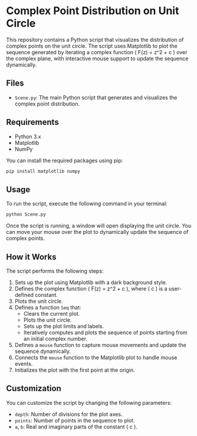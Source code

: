 # Complex Point Distribution on Unit Circle

This repository contains a Python script that visualizes the distribution of complex points on the unit circle. The script uses Matplotlib to plot the sequence generated by iterating a complex function \( F(z) = z^2 + c \) over the complex plane, with interactive mouse support to update the sequence dynamically.

## Files

- `Scene.py`: The main Python script that generates and visualizes the complex point distribution.

## Requirements

- Python 3.x
- Matplotlib
- NumPy

You can install the required packages using pip:

```bash
pip install matplotlib numpy
```

## Usage

To run the script, execute the following command in your terminal:

```bash
python Scene.py
```

Once the script is running, a window will open displaying the unit circle. You can move your mouse over the plot to dynamically update the sequence of complex points.

## How it Works

The script performs the following steps:

1. Sets up the plot using Matplotlib with a dark background style.
2. Defines the complex function \( F(z) = z^2 + c \), where \( c \) is a user-defined constant.
3. Plots the unit circle.
4. Defines a function `Seq` that:
    - Clears the current plot.
    - Plots the unit circle.
    - Sets up the plot limits and labels.
    - Iteratively computes and plots the sequence of points starting from an initial complex number.
5. Defines a `mouse` function to capture mouse movements and update the sequence dynamically.
6. Connects the `mouse` function to the Matplotlib plot to handle mouse events.
7. Initializes the plot with the first point at the origin.

## Customization

You can customize the script by changing the following parameters:
- `depth`: Number of divisions for the plot axes.
- `points`: Number of points in the sequence to plot.
- `a`, `b`: Real and imaginary parts of the constant \( c \).
